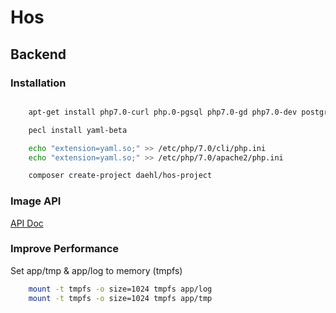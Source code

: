 # Hos

## Backend

### Installation
```bash

    apt-get install php7.0-curl php.0-pgsql php7.0-gd php7.0-dev postgresql-9.3 php-pear libyaml-dev yui-compressor

    pecl install yaml-beta

    echo "extension=yaml.so;" >> /etc/php/7.0/cli/php.ini
    echo "extension=yaml.so;" >> /etc/php/7.0/apache2/php.ini

    composer create-project daehl/hos-project
```

### Image API
[API Doc](http://glide.thephpleague.com/1.0/api/quick-reference/)

### Improve Performance

Set app/tmp & app/log to memory (tmpfs)

```bash
    mount -t tmpfs -o size=1024 tmpfs app/log
    mount -t tmpfs -o size=1024 tmpfs app/tmp
```
